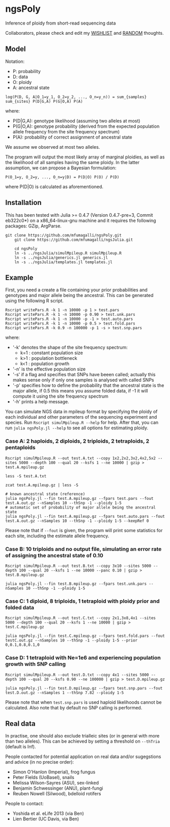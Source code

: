 # ngsPoly
Inference of ploidy from short-read sequencing data

Collaborators, please check and edit my [WISHLIST](wishlist.md) and [RANDOM](random.md) thoughts.

## Model

Notation:
* P: probability
* D: data
* O: ploidy
* A: ancestral state
```
log(P(D, G, A|O_1=y_1, O_2=y_2, ..., O_n=y_n)) = sum_{samples} sum_{sites} P(D|G,A) P(G|O,A) P(A)
```
	
where:
* P(D|G,A): genotype likelihood (assuming two alleles at most)
* P(G|O,A): genotype probability (derived from the expected population allele frequency from the site frequency spectrum)
* P(A): probability of correct assignment of ancestral state

We assume we observed at most two alleles.

The program will output the most likely array of marginal ploidies, as well as the likelihood of all samples having the same ploidy.
In the latter assumption, we can propose a Bayesian formulation:

```
P(O_1=y, O_2=y, ..., O_n=y|D) = P(D|O) P(O) / P(D)
```

where P(D|O) is calculated as aforementioned.

## Installation

This has been tested with Julia >= 0.4.7 (Version 0.4.7-pre+3, Commit eb322c0\*) on a x86\_64-linux-gnu machine and it requires the following packages: GZip, ArgParse.

	git clone https://github.com/mfumagalli/ngsPoly.git
        git clone https://github.com/mfumagalli/ngsJulia.git

        cd ngsPoly
        ln -s ../ngsJulia/simulMpileup.R simulMpileup.R
        ln -s ../ngsJulia/generics.jl generics.jl
        ln -s ../ngsJulia/templates.jl templates.jl

## Example

First, you need a create a file containing your prior probabilities and genotypes and major allele being the ancestral.
This can be generated using the following R script.

	Rscript writePars.R -k 1 -n 10000 -p 1 > test.pars
	Rscript writePars.R -k 1 -n 10000 -p 0.90 > test.unk.pars
	Rscript writePars.R -k 1 -n 10000 -p -1 > test.auto.pars
	Rscript writePars.R -k 1 -n 10000 -p 0.5 > test.fold.pars
	Rscript writePars.R -k 0.9 -n 100000 -p 1 -s > test.snp.pars

where: 
* '-k' denotes the shape of the site frequency spectrum:
	- k=1 : constant population size
	- k>1 : population bottleneck
	- k<1 : population growth
* '-n' is the effective population size
* '-s' if a flag and specifies that SNPs have beeen called; actually this makes sense only if only one samples is analysed with called SNPs 
* '-p' specifies how to define the probability that the ancestral state is the major allele, if 0.5 this means you assume folded data, if -1 it will compute it using the site frequency spectrum
* '-h' prints a help message.

You can simulate NGS data in mpileup format by specifying the ploidy of each individual and other parameters of the sequencing experiment
and species.
Run `Rscript simulMpileup.R --help` for help.
After that, you can run `julia ngsPoly.jl --help` to see all options for estimating ploidy.

### Case A: 2 haploids, 2 diploids, 2 triploids, 2 tetraploids, 2 pentaploids

	Rscript simulMpileup.R --out test.A.txt --copy 1x2,2x2,3x2,4x2,5x2 --sites 5000 --depth 100 --qual 20 --ksfs 1 --ne 10000 | gzip > test.A.mpileup.gz

	less -S test.A.txt

	zcat test.A.mpileup.gz | less -S

	# known ancestral state (reference)
	julia ngsPoly.jl --fin test.A.mpileup.gz --fpars test.pars --fout test.A.out.gz --nSamples 10 --thSnp -1 --ploidy 1-5
	# automatic set of probability of major allele being the ancestral state
	julia ngsPoly.jl --fin test.A.mpileup.gz --fpars test.auto.pars --fout test.A.out.gz --nSamples 10 --thSnp -1 --ploidy 1-5 --keepRef 0

Please note that if `--fout` is given, the program will print some statistics for each site, including the estimate allele frequency.

### Case B: 10 triploids and no output file, simulating an error rate of assigning the ancestral state of 0.10

	Rscript simulMpileup.R --out test.B.txt --copy 3x10 --sites 5000 --depth 100 --qual 20 --ksfs 1 --ne 10000 --panc 0.10 | gzip > test.B.mpileup.gz

	julia ngsPoly.jl --fin test.B.mpileup.gz --fpars test.unk.pars --nSamples 10 --thSnp -1 --ploidy 1-5

### Case C: 1 diploid, 8 triploids, 1 tetraploid with ploidy prior and folded data

	Rscript simulMpileup.R --out test.C.txt --copy 2x1,3x8,4x1 --sites 5000 --depth 100 --qual 20 --ksfs 1 --ne 10000 | gzip > test.C.mpileup.gz

	julia ngsPoly.jl --fin test.C.mpileup.gz --fpars test.fold.pars --fout testC.out.gz --nSamples 10 --thSnp -1 --ploidy 1-5 --prior 0,0.1,0.8,0.1,0

### Case D: 1 tetraploid with Ne=1e6 and experiencing population growth with SNP calling

	Rscript simulMpileup.R --out test.D.txt --copy 4x1 --sites 5000 --depth 100 --qual 20 --ksfs 0.90 --ne 100000 | gzip > test.D.mpileup.gz

	julia ngsPoly.jl --fin test.D.mpileup.gz --fpars test.snp.pars --fout test.D.out.gz --nSamples 1 --thSnp 7.82 --ploidy 1-5

Please note that when `test.snp.pars` is used haploid likelihoods cannot be calculated.
Also note that by default no SNP calling is performed.

## Real data

In practise, one should also exclude trialleic sites (or in general with more than two alleles).
This can be achieved by setting a threshold on `--thTria` (default is Inf).

People contacted for potential application on real data and/or sugegstions and advice (in no precise order):

* Simon O'Hanlon (Imperial), frog fungus
* Peter Fields (UoBasel), snails
* Melissa Wilson-Sayres (ASU), sex-linked
* Benjamin Schwessinger (ANU), plant-fungi
* Reuben Nowell (Silwood), bdelloid rotifers

People to contact:

* Yoshida et al. eLife 2013 (via Ben)
* Lien Bertier (UC Davis, via Ben)



